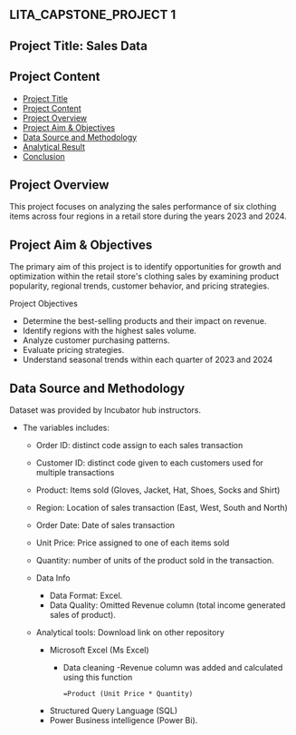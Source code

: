 ## LITA_CAPSTONE_PROJECT 1

## Project Title: Sales Data
## Project Content
- [Project Title](#project-title)
- [Project Content](#project_content)
- [Project Overview](#project_overview)
- [Project Aim & Objectives](#project_aim_and_objective)
- [Data Source and Methodology](#data_sources_and_methodology)
- [Analytical Result](#analytical_result)
- [Conclusion](#conclusion)

## Project Overview
This project focuses on analyzing the sales performance of six clothing items across four regions in a retail store during the years 2023 and 2024.

## Project Aim & Objectives
 The primary aim of this project is to identify opportunities for growth and optimization within the retail store's clothing sales by examining product popularity, regional trends, customer behavior, and pricing strategies.

Project Objectives
- Determine the best-selling products and their impact on revenue.
- Identify regions with the highest sales volume.
- Analyze customer purchasing patterns.
- Evaluate pricing strategies.
- Understand seasonal trends within each quarter of 2023 and 2024

## Data Source and Methodology
Dataset was provided by Incubator hub instructors. 
-  The variables includes:
     - Order ID: distinct code assign to each sales transaction
     - Customer ID: distinct code given to each customers used for multiple transactions
     - Product: Items sold (Gloves, Jacket, Hat, Shoes, Socks and Shirt)
     - Region: Location of sales transaction (East, West, South and North)
     - Order Date: Date of sales transaction
     - Unit Price: Price assigned to one of each items sold
     - Quantity: number of units of the product sold in the transaction.
     
   - Data Info
      - Data Format: Excel.
      - Data Quality: Omitted Revenue column (total income generated sales of product).
        
   - Analytical tools: Download link on other repository
       - Microsoft Excel (Ms Excel)
         - Data cleaning
          -Revenue column was added and calculated using this function 

               =Product (Unit Price * Quantity)






      - Structured Query Language (SQL)
      - Power Business intelligence (Power Bi).


